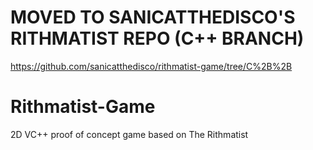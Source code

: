 # MOVED TO SANICATTHEDISCO'S RITHMATIST REPO (C++ BRANCH)
https://github.com/sanicatthedisco/rithmatist-game/tree/C%2B%2B
# Rithmatist-Game
2D VC++ proof of concept game based on The Rithmatist
